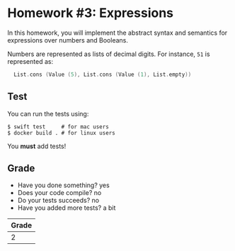 # Homework #3: Expressions

In this homework, you will implement the abstract syntax and semantics for
expressions over numbers and Booleans.

Numbers are represented as lists of decimal digits.
For instance, `51` is represented as:

```swift
  List.cons (Value (5), List.cons (Value (1), List.empty))
```

## Test

You can run the tests using:
```shell
$ swift test     # for mac users
$ docker build . # for linux users
```

You **must** add tests!

## Grade

* Have you done something? yes
* Does your code compile? no
* Do your tests succeeds? no
* Have you added more tests? a bit

| Grade |
| ----- |
|   2   |
